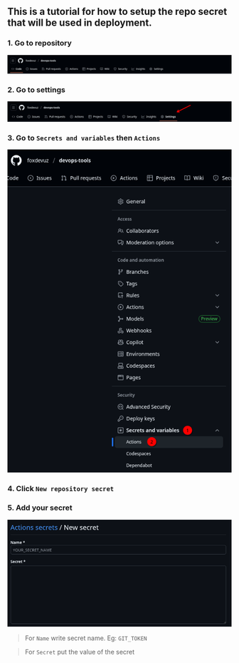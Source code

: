 ## This is a tutorial for how to setup the repo secret that will be used in deployment.

### 1. Go to repository 
![go-to-repo.png](../../media/go-to-repo.png)

### 2. Go to settings
![settings.png](../../media/go-to-settings.png)

### 3. Go to `Secrets and variables` then `Actions`
![secrets-and-actions.png](../../media/secrets-and-actions.png)

### 4. Click `New repository secret`
### 5. Add your secret
![new repo secret.png](../../media/new-repo-secret.png)

> For `Name` write secret name. Eg: `GIT_TOKEN`

> For `Secret` put the value of the secret